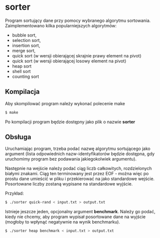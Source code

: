 # sorter
Program sortujący dane przy pomocy wybranego algorytmu sortowania. Zaimplementowano kilka popularniejszych algorytmów:

 - bubble sort,
 - selection sort,
 - insertion sort,
 - merge sort,
 - quick sort (w wersji obierającej skrajnie prawy element na pivot)
 - quick sort (w wersji obierającej losowy element na pivot)
 - heap sort
 - shell sort
 - counting sort

## Kompilacja
Aby skompilować program należy wykonać polecenie make

```bash
$ make
```

Po kompilacji program będzie dostępny jako plik o nazwie **sorter**

## Obsługa
Uruchamiając program, trzeba podać nazwę algorytmu sortującego jako argument (lista odpowiednich nazw-identyfikatorów będzie dostępna, gdy uruchomimy program bez podawania jakiegokolwiek argumentu).

Następnie na wejście należy podać ciąg liczb całkowitych, rozdzielonych białymi znakami. Ciąg ten terminowany jest przez EOF - można więc po prostu dane umieścić w pliku i przekierować na jako standardowe wejście. Posortowane liczby zostaną wypisane na standardowe wyjście.

Przykład:
```bash
$ ./sorter quick-rand < input.txt > output.txt
```

Istnieje jeszcze jeden, opcjonalny argument **benchmark**. Należy go podać, kiedy nie chcemy, aby program wypisał posortowane dane na wyjście (mogłoby to wpłynąć negatywnie na wynik benchmarku).

```bash
$ ./sorter heap benchmark < input.txt > output.txt
```
